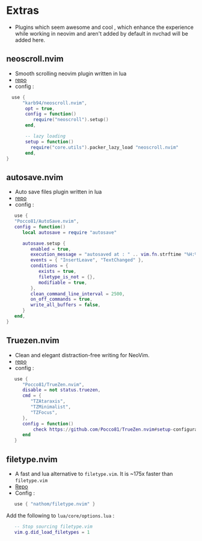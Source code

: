 # Extras

- Plugins which seem awesome and cool , which enhance the experience while working in neovim and aren't added by default in nvchad will be added here.

## neoscroll.nvim

- Smooth scrolling neovim plugin written in lua
- [repo](https://github.com/karb94/neoscroll.nvim)
- config :

```lua
  use {
      "karb94/neoscroll.nvim",
       opt = true,
       config = function()
          require("neoscroll").setup()
       end,

       -- lazy loading
       setup = function()
         require("core.utils").packer_lazy_load "neoscroll.nvim"
       end,
}
```

## autosave.nvim

- Auto save files plugin written in lua
- [repo](https://github.com/Pocco81/AutoSave.nvim)
- config :

```lua
   use {
   "Pocco81/AutoSave.nvim",
   config = function()
      local autosave = require "autosave"

      autosave.setup {
         enabled = true,
         execution_message = "autosaved at : " .. vim.fn.strftime "%H:%M:%S",
         events = { "InsertLeave", "TextChanged" },
         conditions = {
            exists = true,
            filetype_is_not = {},
            modifiable = true,
         },
         clean_command_line_interval = 2500,
         on_off_commands = true,
         write_all_buffers = false,
      }
   end,
}
```

## Truezen.nvim

- Clean and elegant distraction-free writing for NeoVim.
- [repo](https://github.com/Pocco81/TrueZen.nvim)
- config :

```lua
   use {
      "Pocco81/TrueZen.nvim",
      disable = not status.truezen,
      cmd = {
         "TZAtaraxis",
         "TZMinimalist",
         "TZFocus",
      },
      config = function()
          check https://github.com/Pocco81/TrueZen.nvim#setup-configuration (init.lua version)
      end
   }
```

## filetype.nvim

- A fast and lua alternative to `filetype.vim`. It is ~175x faster than `filetype.vim`
- [Repo](https://github.com/nathom/filetype.nvim)
- Config :

```lua
   use { "nathom/filetype.nvim" }
```

Add the following to `lua/core/options.lua` :

```lua
   -- Stop sourcing filetype.vim
   vim.g.did_load_filetypes = 1
```
